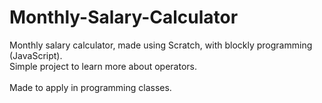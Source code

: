 # Monthly-Salary-Calculator
Monthly salary calculator, made using Scratch, with blockly programming (JavaScript).<br>
Simple project to learn more about operators.<br><br>
Made to apply in programming classes.<br><br>
